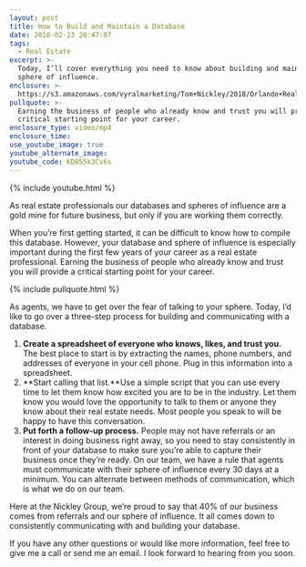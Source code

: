 ```yaml
---
layout: post
title: How to Build and Maintain a Database
date: 2018-02-23 20:47:07
tags:
  - Real Estate
excerpt: >-
  Today, I’ll cover everything you need to know about building and maintaining a
  sphere of influence.
enclosure: >-
  https://s3.amazonaws.com/vyralmarketing/Tom+Nickley/2018/Orlando+Real+Estate+Agent-+Do+I+need+to+stay+in+touch+with+my+database.mp4
pullquote: >-
  Earning the business of people who already know and trust you will provide a
  critical starting point for your career.
enclosure_type: video/mp4
enclosure_time:
use_youtube_image: true
youtube_alternate_image:
youtube_code: KD855k3Cv6s
---
```


{% include youtube.html %}

As real estate professionals our databases and spheres of influence are a gold mine for future business, but only if you are working them correctly.&nbsp;

When you’re first getting started, it can be difficult to know how to compile this database. However, your database and sphere of influence is especially important during the first few years of your career as a real estate professional. Earning the business of people who already know and trust you will provide a critical starting point for your career.

{% include pullquote.html %}

As agents, we have to get over the fear of talking to your sphere. Today, I’d like to go over a three-step process for building and communicating with a database.&nbsp;

1. **Create a spreadsheet of everyone who knows, likes, and trust you.** The best place to start is by extracting the names, phone numbers, and addresses of everyone in your cell phone. Plug in this information into a spreadsheet.
2. **Start calling that list.**Use a simple script that you can use every time to let them know how excited you are to be in the industry. Let them know you would love the opportunity to talk to them or anyone they know about their real estate needs. Most people you speak to will be happy to have this conversation.&nbsp;
3. **Put forth a follow-up process.** People may not have referrals or an interest in doing business right away, so you need to stay consistently in front of your database to make sure you’re able to capture their business once they’re ready. On our team, we have a rule that agents must communicate with their sphere of influence every 30 days at a minimum. You can alternate between methods of communication, which is what we do on our team.&nbsp;

Here at the Nickley Group, we’re proud to say that 40% of our business comes from referrals and our sphere of influence. It all comes down to consistently communicating with and building your database.&nbsp;

If you have any other questions or would like more information, feel free to give me a call or send me an email. I look forward to hearing from you soon.